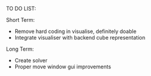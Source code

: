 TO DO LIST:

Short Term:
- Remove hard coding in visualise, definitely doable
- Integrate visualiser with backend cube representation

Long Term:
- Create solver
- Proper move window gui improvements